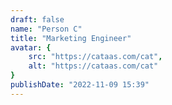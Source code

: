 ```yaml
---
draft: false
name: "Person C"
title: "Marketing Engineer"
avatar: {
    src: "https://cataas.com/cat",
    alt: "https://cataas.com/cat"
}
publishDate: "2022-11-09 15:39"
---
```

